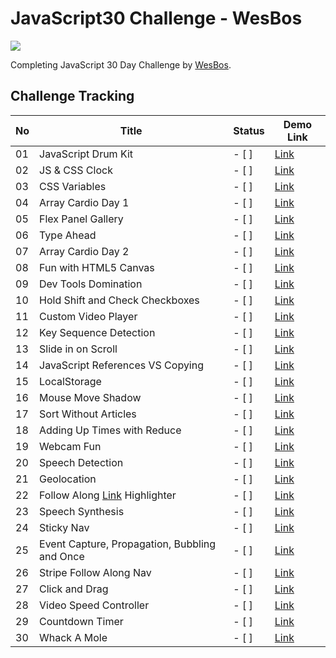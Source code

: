 # JavaScript30 Challenge - WesBos

![](https://javascript30.com/images/JS3-social-share.png)

Completing JavaScript 30 Day Challenge by [WesBos](https://wesbos.com/).

## Challenge Tracking

| No  | Title                                               | Status | Demo Link                  |
| --- | --------------------------------------------------- | ------ | -------------------------- |
| 01  | JavaScript Drum Kit                                 | - [ ]  | [Link](http://example.com) |
| 02  | JS & CSS Clock                                      | - [ ]  | [Link](http://example.com) |
| 03  | CSS Variables                                       | - [ ]  | [Link](http://example.com) |
| 04  | Array Cardio Day 1                                  | - [ ]  | [Link](http://example.com) |
| 05  | Flex Panel Gallery                                  | - [ ]  | [Link](http://example.com) |
| 06  | Type Ahead                                          | - [ ]  | [Link](http://example.com) |
| 07  | Array Cardio Day 2                                  | - [ ]  | [Link](http://example.com) |
| 08  | Fun with HTML5 Canvas                               | - [ ]  | [Link](http://example.com) |
| 09  | Dev Tools Domination                                | - [ ]  | [Link](http://example.com) |
| 10  | Hold Shift and Check Checkboxes                     | - [ ]  | [Link](http://example.com) |
| 11  | Custom Video Player                                 | - [ ]  | [Link](http://example.com) |
| 12  | Key Sequence Detection                              | - [ ]  | [Link](http://example.com) |
| 13  | Slide in on Scroll                                  | - [ ]  | [Link](http://example.com) |
| 14  | JavaScript References VS Copying                    | - [ ]  | [Link](http://example.com) |
| 15  | LocalStorage                                        | - [ ]  | [Link](http://example.com) |
| 16  | Mouse Move Shadow                                   | - [ ]  | [Link](http://example.com) |
| 17  | Sort Without Articles                               | - [ ]  | [Link](http://example.com) |
| 18  | Adding Up Times with Reduce                         | - [ ]  | [Link](http://example.com) |
| 19  | Webcam Fun                                          | - [ ]  | [Link](http://example.com) |
| 20  | Speech Detection                                    | - [ ]  | [Link](http://example.com) |
| 21  | Geolocation                                         | - [ ]  | [Link](http://example.com) |
| 22  | Follow Along [Link](http://example.com) Highlighter | - [ ]  | [Link](http://example.com) |
| 23  | Speech Synthesis                                    | - [ ]  | [Link](http://example.com) |
| 24  | Sticky Nav                                          | - [ ]  | [Link](http://example.com) |
| 25  | Event Capture, Propagation, Bubbling and Once       | - [ ]  | [Link](http://example.com) |
| 26  | Stripe Follow Along Nav                             | - [ ]  | [Link](http://example.com) |
| 27  | Click and Drag                                      | - [ ]  | [Link](http://example.com) |
| 28  | Video Speed Controller                              | - [ ]  | [Link](http://example.com) |
| 29  | Countdown Timer                                     | - [ ]  | [Link](http://example.com) |
| 30  | Whack A Mole                                        | - [ ]  | [Link](http://example.com) |
